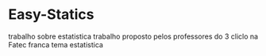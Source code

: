 # Easy-Statics
trabalho sobre estatistica
trabalho proposto pelos professores  do 3 cliclo  na Fatec franca
tema estatistica
